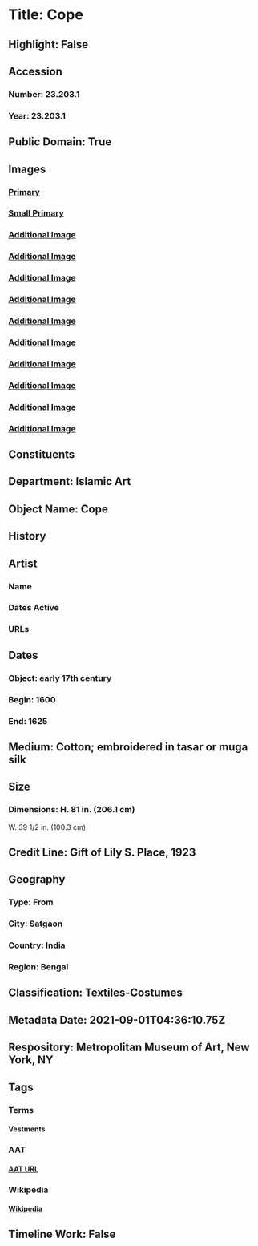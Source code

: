 # Title: Cope
## Highlight: False
## Accession
### Number: 23.203.1
### Year: 23.203.1
## Public Domain: True
## Images
### [Primary](https://images.metmuseum.org/CRDImages/is/original/DP266915.jpg)
### [Small Primary](https://images.metmuseum.org/CRDImages/is/web-large/DP266915.jpg)
### [Additional Image](https://images.metmuseum.org/CRDImages/is/original/SC98357.jpg)
### [Additional Image](https://images.metmuseum.org/CRDImages/is/original/RT113C.jpg)
### [Additional Image](https://images.metmuseum.org/CRDImages/is/original/RT113B.jpg)
### [Additional Image](https://images.metmuseum.org/CRDImages/is/original/RT75C.jpg)
### [Additional Image](https://images.metmuseum.org/CRDImages/is/original/RT75B.jpg)
### [Additional Image](https://images.metmuseum.org/CRDImages/is/original/RT75A.jpg)
### [Additional Image](https://images.metmuseum.org/CRDImages/is/original/TP306.jpg)
### [Additional Image](https://images.metmuseum.org/CRDImages/is/original/ad-23.203.1.JPG)
### [Additional Image](https://images.metmuseum.org/CRDImages/is/original/ad-23.203.1b.JPG)
### [Additional Image](https://images.metmuseum.org/CRDImages/is/original/DP266916.jpg)
## Constituents
## Department: Islamic Art
## Object Name: Cope
## History
## Artist
### Name
### Dates Active
### URLs
## Dates
### Object: early 17th century
### Begin: 1600
### End: 1625
## Medium: Cotton; embroidered in tasar or muga silk
## Size
### Dimensions: H. 81 in. (206.1 cm)
W. 39 1/2 in. (100.3 cm)
## Credit Line: Gift of Lily S. Place, 1923
## Geography
### Type: From
### City: Satgaon
### Country: India
### Region: Bengal
## Classification: Textiles-Costumes
## Metadata Date: 2021-09-01T04:36:10.75Z
## Respository: Metropolitan Museum of Art, New York, NY
## Tags
### Terms
#### Vestments
### AAT
#### [AAT URL](http://vocab.getty.edu/page/aat/300210450)
### Wikipedia
#### [Wikipedia]()
## Timeline Work: False